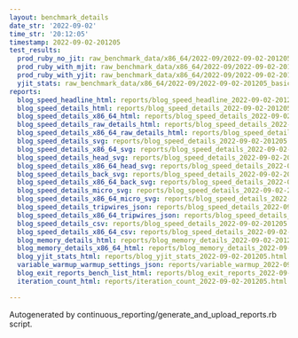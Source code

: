```yaml
---
layout: benchmark_details
date_str: '2022-09-02'
time_str: '20:12:05'
timestamp: 2022-09-02-201205
test_results:
  prod_ruby_no_jit: raw_benchmark_data/x86_64/2022-09/2022-09-02-201205_basic_benchmark_prod_ruby_no_jit.json
  prod_ruby_with_mjit: raw_benchmark_data/x86_64/2022-09/2022-09-02-201205_basic_benchmark_prod_ruby_with_mjit.json
  prod_ruby_with_yjit: raw_benchmark_data/x86_64/2022-09/2022-09-02-201205_basic_benchmark_prod_ruby_with_yjit.json
  yjit_stats: raw_benchmark_data/x86_64/2022-09/2022-09-02-201205_basic_benchmark_yjit_stats.json
reports:
  blog_speed_headline_html: reports/blog_speed_headline_2022-09-02-201205.html
  blog_speed_details_html: reports/blog_speed_details_2022-09-02-201205.html
  blog_speed_details_x86_64_html: reports/blog_speed_details_2022-09-02-201205.x86_64.html
  blog_speed_details_raw_details_html: reports/blog_speed_details_2022-09-02-201205.raw_details.html
  blog_speed_details_x86_64_raw_details_html: reports/blog_speed_details_2022-09-02-201205.x86_64.raw_details.html
  blog_speed_details_svg: reports/blog_speed_details_2022-09-02-201205.svg
  blog_speed_details_x86_64_svg: reports/blog_speed_details_2022-09-02-201205.x86_64.svg
  blog_speed_details_head_svg: reports/blog_speed_details_2022-09-02-201205.head.svg
  blog_speed_details_x86_64_head_svg: reports/blog_speed_details_2022-09-02-201205.x86_64.head.svg
  blog_speed_details_back_svg: reports/blog_speed_details_2022-09-02-201205.back.svg
  blog_speed_details_x86_64_back_svg: reports/blog_speed_details_2022-09-02-201205.x86_64.back.svg
  blog_speed_details_micro_svg: reports/blog_speed_details_2022-09-02-201205.micro.svg
  blog_speed_details_x86_64_micro_svg: reports/blog_speed_details_2022-09-02-201205.x86_64.micro.svg
  blog_speed_details_tripwires_json: reports/blog_speed_details_2022-09-02-201205.tripwires.json
  blog_speed_details_x86_64_tripwires_json: reports/blog_speed_details_2022-09-02-201205.x86_64.tripwires.json
  blog_speed_details_csv: reports/blog_speed_details_2022-09-02-201205.csv
  blog_speed_details_x86_64_csv: reports/blog_speed_details_2022-09-02-201205.x86_64.csv
  blog_memory_details_html: reports/blog_memory_details_2022-09-02-201205.html
  blog_memory_details_x86_64_html: reports/blog_memory_details_2022-09-02-201205.x86_64.html
  blog_yjit_stats_html: reports/blog_yjit_stats_2022-09-02-201205.html
  variable_warmup_warmup_settings_json: reports/variable_warmup_2022-09-02-201205.warmup_settings.json
  blog_exit_reports_bench_list_html: reports/blog_exit_reports_2022-09-02-201205.bench_list.html
  iteration_count_html: reports/iteration_count_2022-09-02-201205.html

---
```

Autogenerated by continuous_reporting/generate_and_upload_reports.rb script.

